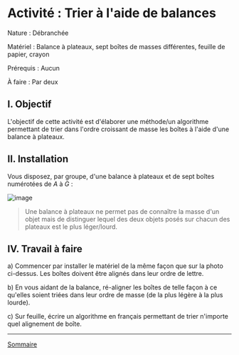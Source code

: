 # Activité : Trier à l'aide de balances

Nature : Débranchée

Matériel : Balance à plateaux, sept boîtes de masses différentes, feuille de papier, crayon

Prérequis : Aucun

À faire : Par deux

## I. Objectif

L'objectif de cette activité est d'élaborer une méthode/un algorithme permettant de trier dans l'ordre croissant de masse les boîtes à l'aide d'une balance à plateaux.

## II. Installation

Vous disposez, par groupe, d'une balance à plateaux et de sept boîtes numérotées de $A$ à $G$ : 

![image](./img/installation.jpg)

> Une balance à plateaux ne permet pas de connaître la masse d'un objet mais de distinguer lequel des deux objets posés sur chacun des plateaux est le plus léger/lourd.

## IV. Travail à faire

a) Commencer par installer le matériel de la même façon que sur la photo ci-dessus. Les boîtes doivent être alignés dans leur ordre de lettre.

b) En vous aidant de la balance, ré-aligner les boîtes de telle façon à ce qu'elles soient triées dans leur ordre de masse (de la plus légère à la plus lourde).

c) Sur feuille, écrire un algorithme en français permettant de trier n'importe quel alignement de boîte.

_______________________

[Sommaire](./../../README.md)
